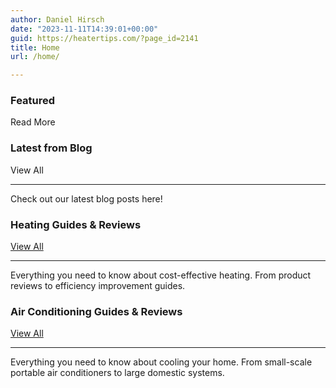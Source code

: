 ```yaml
---
author: Daniel Hirsch
date: "2023-11-11T14:39:01+00:00"
guid: https://heatertips.com/?page_id=2141
title: Home
url: /home/

---
```

### Featured

Read More

### **Latest from Blog**

View All

* * *

Check out our latest blog posts here!

### **Heating Guides** & Reviews

 [View All](/category/heater-guides/)

* * *

Everything you need to know about cost-effective heating. From product reviews to efficiency improvement guides.

### **Air Conditioning Guides & Reviews**

 [View All](/category/air-conditioning/)

* * *

Everything you need to know about cooling your home. From small-scale portable air conditioners to large domestic systems.
